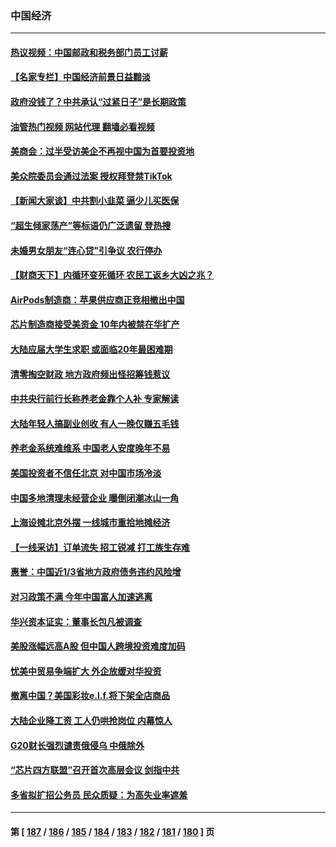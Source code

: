 ### 中国经济
---
#### [热议视频：中国邮政和税务部门员工讨薪](../../pages/ncid283/n13940997.md?03021245) 
#### [【名家专栏】中国经济前景日益黯淡](../../pages/ncid283/n13940788.md?03021245) 
#### [政府没钱了？中共承认“过紧日子”是长期政策](../../pages/ncid283/n13940921.md?03021245) 
#### [油管热门视频 网站代理 翻墙必看视频](http://138.2.39.72:81/youtube.html?epic-marker?03021245)
#### [美商会：过半受访美企不再视中国为首要投资地](../../pages/ncid283/n13940578.md?03021245) 
#### [美众院委员会通过法案 授权拜登禁TikTok](../../pages/ncid283/n13940834.md?03021245) 
#### [【新闻大家谈】中共割小韭菜 逼少儿买医保](../../pages/ncid283/n13940825.md?03021245) 
#### [“超生倾家荡产”等标语仍广泛遗留 登热搜](../../pages/ncid283/n13940659.md?03021245) 
#### [未婚男女朋友“连心贷”引争议 农行停办](../../pages/ncid283/n13940428.md?03021245) 
#### [【财商天下】内循环变死循环 农民工返乡大凶之兆？](../../pages/ncid283/n13940421.md?03021245) 
#### [AirPods制造商：苹果供应商正竞相撤出中国](../../pages/ncid283/n13940125.md?03021245) 
#### [芯片制造商接受美资金 10年内被禁在华扩产](../../pages/ncid283/n13940080.md?03021245) 
#### [大陆应届大学生求职 或面临20年最困难期](../../pages/ncid283/n13940043.md?03021245) 
#### [清零掏空财政 地方政府频出怪招筹钱惹议](../../pages/ncid283/n13939616.md?03021245) 
#### [中共央行前行长称养老金靠个人补 专家解读](../../pages/ncid283/n13939943.md?03021245) 
#### [大陆年轻人搞副业创收 有人一晚仅赚五毛钱](../../pages/ncid283/n13939841.md?03021245) 
#### [养老金系统难维系 中国老人安度晚年不易](../../pages/ncid283/n13939738.md?03021245) 
#### [美国投资者不信任北京 对中国市场冷淡](../../pages/ncid283/n13939811.md?03021245) 
#### [中国多地清理未经营企业 曝倒闭潮冰山一角](../../pages/ncid283/n13939715.md?03021245) 
#### [上海设摊北京外摆 一线城市重拾地摊经济](../../pages/ncid283/n13939606.md?03021245) 
#### [【一线采访】订单流失 招工锐减 打工族生存难](../../pages/ncid283/n13939333.md?03021245) 
#### [惠誉：中国近1/3省地方政府债务违约风险增](../../pages/ncid283/n13939571.md?03021245) 
#### [对习政策不满 今年中国富人加速逃离](../../pages/ncid283/n13939543.md?03021245) 
#### [华兴资本证实：董事长包凡被调查](../../pages/ncid283/n13939301.md?03021245) 
#### [美股涨幅远高A股 但中国人跨境投资难度加码](../../pages/ncid283/n13939257.md?03021245) 
#### [忧美中贸易争端扩大 外企放缓对华投资](../../pages/ncid283/n13939110.md?03021245) 
#### [撤离中国？美国彩妆e.l.f.将下架全店商品](../../pages/ncid283/n13938953.md?03021245) 
#### [大陆企业降工资 工人仍哄抢岗位 内幕惊人](../../pages/ncid283/n13938419.md?03021245) 
#### [G20财长强烈谴责俄侵乌 中俄除外](../../pages/ncid283/n13938118.md?03021245) 
#### [“芯片四方联盟”召开首次高层会议 剑指中共](../../pages/ncid283/n13938194.md?03021245) 
#### [多省拟扩招公务员 民众质疑：为高失业率遮羞](../../pages/ncid283/n13938117.md?03021245) 

---
#### 第 [ [187](./187.md?03021245) / [186](./186.md?03021245) / [185](./185.md?03021245) / [184](./184.md?03021245) / [183](./183.md?03021245) / [182](./182.md?03021245) / [181](./181.md?03021245) / [180](./180.md?03021245) ] 页
